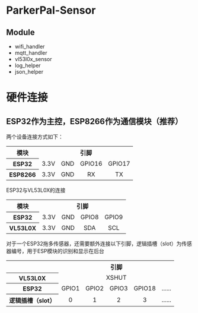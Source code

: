 # ParkerPal-Sensor

## Module
- wifi_handler
- mqtt_handler
- vl53l0x_sensor
- log_helper
- json_helper


# 硬件连接
## ESP32作为主控，ESP8266作为通信模块（推荐）
两个设备连接方式如下：

<table>
<tr>
<th>模块</th>
<th align="center" colspan=4>引脚</th>
</tr>
<tr>
<th>ESP32</th>
<td align="center">3.3V</td>
<td align="center">GND</td>
<td align="center">GPIO16</td>
<td align="center">GPIO17</td>
</tr>
<tr>
<th>ESP8266</th>
<td align="center">3.3V</td>
<td align="center">GND</td>
<td align="center">RX</td>
<td align="center">TX</td>
</tr>
</table>

<table>
<capital>ESP32与VL53L0X的连接</capital>
<tr>
<th>模块</th>
<th align="center" colspan=4>引脚</th>
</tr>
<tr>
<th>ESP32</th>
<td align="center">3.3V</td>
<td align="center">GND</td>
<td align="center">GPIO8</td>
<td align="center">GPIO9</td>
</tr>
<tr>
<th>VL53L0X</th>
<td align="center">3.3V</td>
<td align="center">GND</td>
<td align="center">SDA</td>
<td align="center">SCL</td>
</tr>
</table>

<table>
<capital>对于一个ESP32拖多传感器，还需要额外连接以下引脚，逻辑插槽（slot）为传感器编号，用于ESP模块的识别和显示在后台</capital>
<tr>
<th></th>
<th align="center" colspan=5>引脚</th>
</tr>
<tr>
<th>VL53L0X</th>
<td align="center" colspan=5>XSHUT</td>
</tr>
<tr>
<tr>
<th>ESP32</th>
<td align="center">GPIO1</td>
<td align="center">GPIO2</td>
<td align="center">GPIO3</td>
<td align="center">GPIO18</td>
<td align="center">......</td>
</tr>
<th>逻辑插槽（slot）</th>
<td align="center">0</td>
<td align="center">1</td>
<td align="center">2</td>
<td align="center">3</td>
<td align="center">......</td>
</tr>
</table>